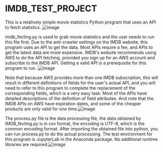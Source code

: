 # IMDB_TEST_PROJECT
This is a relatively simple movie statistics Python program that uses an API to fetch statistics. ![image](https://user-images.githubusercontent.com/33919037/230844322-d2efff03-4b8a-4f7a-ac19-88706995b770.png)

imdb_fecting.py is used to grab movie statistics and the user needs to run this file first. Due to the anti-crawler settings on the IMDB website, this program uses an API to get the data. Most APIs require a fee, and APIs to get the latest data are more expensive. IMDB's website recommends using AWS to do the API fetching, provided you sign up for an AWS account and subscribe to the IMDB API. Getting a valid API is a prerequisite for this program to run. ![image](https://user-images.githubusercontent.com/33919037/230844406-fdeefa2f-f05b-4818-8ac6-5551f08ce4fc.png)

Note that because AWS provides more than one IMDB subscription, this will result in different definitions of fields for the user's actual API, and you will need to refer to this program to complete the replacement of the corresponding fields, which is a very easy task. Most of the APIs have detailed descriptions of the definition of field attributes. And note that the IMDB APIs on AWS have expiration dates, and some of the cheaper products are only valid for one time.![image](https://user-images.githubusercontent.com/33919037/230844438-cf70214d-b399-44d7-8636-bde0c59bb61a.png)

The process.py file is the data processing file, the data obtained by IMDB_fecting.py is in csv format, the encoding is UTF-8, which is the common encoding format. After importing the obtained file into python, you can run process.py to do the actual processing. The test environment for this program is JupyterLab in the Anaconda package. No additional runtime libraries are required.![image](https://user-images.githubusercontent.com/33919037/230844462-767fe28f-4cac-41c1-94db-96969edd9759.png)

